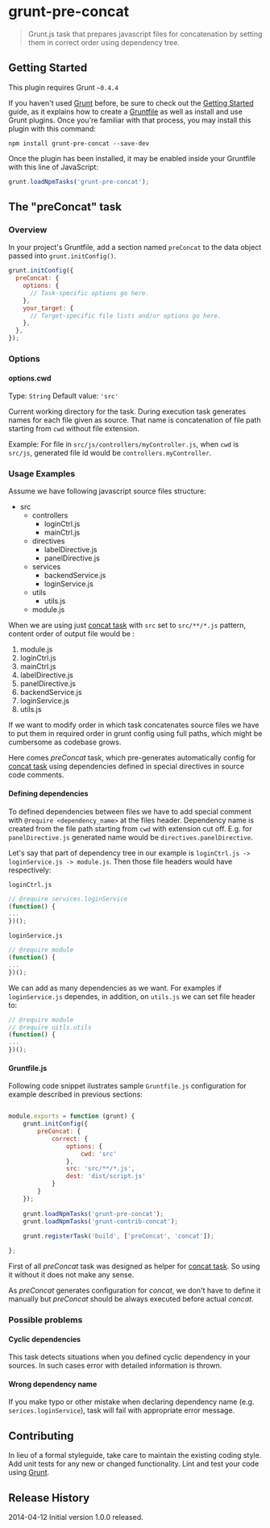 # grunt-pre-concat

> Grunt.js task that prepares javascript files for concatenation by setting them in correct order using dependency tree.

## Getting Started
This plugin requires Grunt `~0.4.4`

If you haven't used [Grunt](http://gruntjs.com/) before, be sure to check out the [Getting Started](http://gruntjs.com/getting-started) guide, as it explains how to create a [Gruntfile](http://gruntjs.com/sample-gruntfile) as well as install and use Grunt plugins. Once you're familiar with that process, you may install this plugin with this command:

```shell
npm install grunt-pre-concat --save-dev
```

Once the plugin has been installed, it may be enabled inside your Gruntfile with this line of JavaScript:

```js
grunt.loadNpmTasks('grunt-pre-concat');
```

## The "preConcat" task

### Overview
In your project's Gruntfile, add a section named `preConcat` to the data object passed into `grunt.initConfig()`.

```js
grunt.initConfig({
  preConcat: {
    options: {
      // Task-specific options go here.
    },
    your_target: {
      // Target-specific file lists and/or options go here.
    },
  },
});
```

### Options

#### options.cwd
Type: `String`
Default value: `'src'`

Current working directory for the task. During execution task generates names for each file given as source.
That name is concatenation of file path starting from `cwd` without file extension.

Example:
For file in `src/js/controllers/myController.js`, when `cwd` is `src/js`, generated file id would be `controllers.myController`.

### Usage Examples

Assume we have following javascript source files structure:
 - src
    - controllers
        - loginCtrl.js
        - mainCtrl.js
    - directives
        - labelDirective.js
        - panelDirective.js
    - services
        - backendService.js
        - loginService.js
    - utils
        - utils.js  
    - module.js

When we are using just [concat task](https://github.com/gruntjs/grunt-contrib-concat) with `src` set to `src/**/*.js` pattern, content order of output file would be :

 1. module.js 
 2. loginCtrl.js
 3. mainCtrl.js
 4. labelDirective.js
 5. panelDirective.js
 6. backendService.js
 7. loginService.js
 8. utils.js

If we want to modify order in which task concatenates source files we have to put them in required order in grunt config using full paths, which might be cumbersome as codebase grows.

Here comes _preConcat_ task, which pre-generates automatically config for [concat task](https://github.com/gruntjs/grunt-contrib-concat) using dependencies defined in special directives in source code comments.

#### Defining dependencies

To defined dependencies between files we have to add special comment with `@require <dependency_name>` at the files header. Dependency name is created from the file path starting from `cwd` with extension cut off. E.g. for `panelDirective.js` generated name would be `directives.panelDirective`.

Let's say that part of dependency tree in our example is `loginCtrl.js -> loginService.js -> module.js`. Then those file headers would have respectively:

`loginCtrl.js`
```js
// @require services.loginService
(function() {
...
})();
```
`loginService.js`
```js
// @require module
(function() {
...
})();
```

We can add as many dependencies as we want. For examples if `loginService.js` dependes, in addition, on `utils.js` we can set file header to:

```js
// @require module
// @require uitls.utils
(function() {
...
})();
```
#### Gruntfile.js

Following code snippet ilustrates sample `Gruntfile.js` configuration for example described in previous sections:

```js

module.exports = function (grunt) {
    grunt.initConfig({
        preConcat: {
            correct: {
                options: {
                    cwd: 'src'
                },
                src: 'src/**/*.js',
                dest: 'dist/script.js'
            }
        }
    });
    
    grunt.loadNpmTasks('grunt-pre-concat');
    grunt.loadNpmTasks('grunt-contrib-concat');
    
    grunt.registerTask('build', ['preConcat', 'concat']);

};

```

First of all _preConcat_ task was designed as helper for [concat task](https://github.com/gruntjs/grunt-contrib-concat). So using it without it does not make any sense. 

As _preConcat_ generates configuration for _concat_, we don't have to define it manually but _preConcat_ should be always executed before actual _concat_.

### Possible problems

#### Cyclic dependencies

This task detects situations when you defined cyclic dependency in your sources. In such cases error with detailed information is thrown.

#### Wrong dependency name

If you make typo or other mistake when declaring dependency name (e.g. `serices.loginService`), 
task will fail with appropriate error message.

## Contributing
In lieu of a formal styleguide, take care to maintain the existing coding style. Add unit tests for any new or changed functionality. Lint and test your code using [Grunt](http://gruntjs.com/).

## Release History

2014-04-12 Initial version 1.0.0 released.
